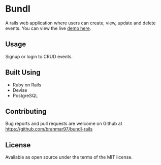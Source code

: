 # Bundl

A rails web application where users can create, view, update and delete events. You can view the live [demo here](https://www.youtube.com/watch?v=pnDAT-erJuM).

## Usage

Signup or login to CRUD events.

## Built Using

- Ruby on Rails
- Devise
- PostgreSQL

## Contributing

Bug reports and pull requests are welcome on Github at https://github.com/branmar97/bundl-rails

## License 

Available as open source under the terms of the MIT license.
